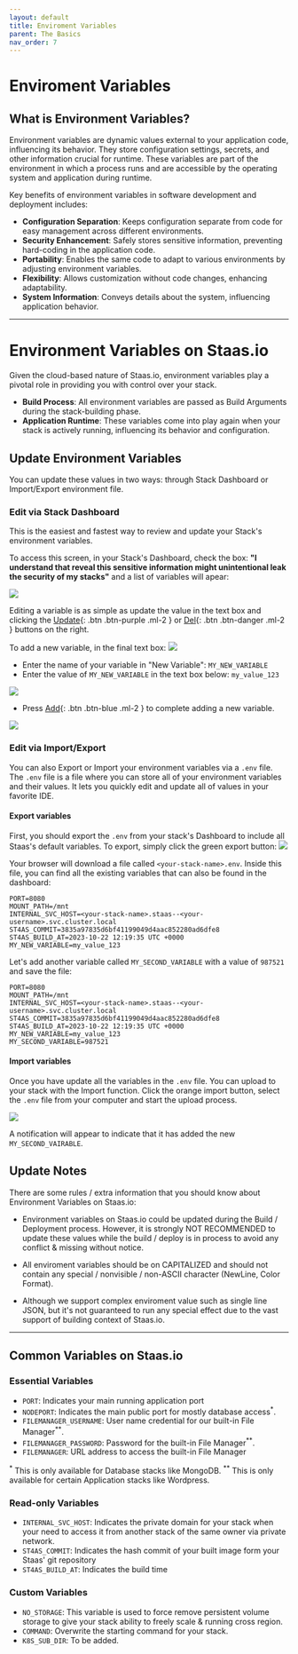 ```yaml
---
layout: default
title: Enviroment Variables
parent: The Basics
nav_order: 7
---
```


# Enviroment Variables

## What is Environment Variables?
Environment variables are dynamic values external to your application code, influencing its behavior.
They store configuration settings, secrets, and other information crucial for runtime.
These variables are part of the environment in which a process runs and are accessible by the operating system and application during runtime.

Key benefits of environment variables in software development and deployment includes:
- **Configuration Separation**: Keeps configuration separate from code for easy management across different environments.
- **Security Enhancement**: Safely stores sensitive information, preventing hard-coding in the application code.
- **Portability**: Enables the same code to adapt to various environments by adjusting environment variables.
- **Flexibility**: Allows customization without code changes, enhancing adaptability.
- **System Information**: Conveys details about the system, influencing application behavior.

---
# Environment Variables on Staas.io
Given the cloud-based nature of Staas.io, environment variables play a pivotal role in providing you with control over your stack.

- **Build Process**: All environment variables are passed as Build Arguments during the stack-building phase.
- **Application Runtime**: These variables come into play again when your stack is actively running, influencing its behavior and configuration.

## Update Environment Variables
You can update these values in two ways: through Stack Dashboard or Import/Export environment file.

### Edit via Stack Dashboard
This is the easiest and fastest way to review and update your Stack's environment variables.

To access this screen, in your Stack's Dashboard, check the box: **"I understand that reveal this sensitive information might unintentional leak the security of my stacks"** and a list of variables will apear:

![](../../assets/images/the-basics/environment-vars.jpg)

<!-- All set variables are shown in this list Most of configured environment variables is -->

Editing a variable is as simple as update the value in the text box and clicking the [Update](){: .btn .btn-purple .ml-2 } or [Del](){: .btn .btn-danger .ml-2 } buttons on the right.

To add a new variable, in the final text box:
![](../../assets/images/the-basics/new-variable-blank.png)
- Enter the name of your variable in "New Variable": `MY_NEW_VARIABLE`
- Enter the value of `MY_NEW_VARIABLE` in the text box below: `my_value_123`

![](../../assets/images/the-basics/new-variable-filled.png)
- Press [Add](){: .btn .btn-blue .ml-2 } to complete adding a new variable.

![](../../assets/images/the-basics/new-variable-finished.png)


### Edit via Import/Export

You can also Export or Import your environment variables via a `.env` file.
The `.env` file is a file where you can store all of your environment variables and their values.
It lets you quickly edit and update all of values in your favorite IDE.

#### **Export variables**
First, you should export the `.env` from your stack's Dashboard to include all Staas's default variables.
To export, simply click the green export button:
![](../../assets/images/the-basics/environment-var-export.jpg)

Your browser will download a file called `<your-stack-name>.env`.
Inside this file, you can find all the existing variables that can also be found in the dashboard:
```
PORT=8080
MOUNT_PATH=/mnt
INTERNAL_SVC_HOST=<your-stack-name>.staas--<your-username>.svc.cluster.local
ST4AS_COMMIT=3835a97835d6bf41199049d4aac852280ad6dfe8
ST4AS_BUILD_AT=2023-10-22 12:19:35 UTC +0000
MY_NEW_VARIABLE=my_value_123
```

Let's add another variable called `MY_SECOND_VARIABLE` with a value of `987521` and save the file:
```
PORT=8080
MOUNT_PATH=/mnt
INTERNAL_SVC_HOST=<your-stack-name>.staas--<your-username>.svc.cluster.local
ST4AS_COMMIT=3835a97835d6bf41199049d4aac852280ad6dfe8
ST4AS_BUILD_AT=2023-10-22 12:19:35 UTC +0000
MY_NEW_VARIABLE=my_value_123
MY_SECOND_VARIABLE=987521
```

#### **Import variables**
Once you have update all the variables in the `.env` file. You can upload to your stack with the Import function.
Click the orange import button, select the `.env` file from your computer and start the upload process.

![](../../assets/images/the-basics/environment-var-import.jpg)

A notification will appear to indicate that it has added the new `MY_SECOND_VAIRABLE`.

## Update Notes
There are some rules / extra information that you should know about Environment Variables on Staas.io:

- Environment variables on Staas.io could be updated during the Build / Deployment process. However, it is strongly NOT RECOMMENDED to update these values while the build / deploy is in process to avoid any conflict & missing without notice.

- All enviroment variables should be on CAPITALIZED and should not contain any special / nonvisible / non-ASCII character (NewLine, Color Format).

- Although we support complex enviroment value such as single line JSON, but it's not guaranteed to run any special effect due to the vast support of building context of Staas.io.


---
## Common Variables on Staas.io

### Essential Variables

- `PORT`: Indicates your main running application port
- `NODEPORT`: Indicates the main public port for mostly database access<sup>*</sup>.
- `FILEMANAGER_USERNAME`: User name credential for our built-in File Manager<sup>**</sup>.
- `FILEMANAGER_PASSWORD`: Password for the built-in File Manager<sup>**</sup>.
- `FILEMANAGER`: URL address to access the built-in File Manager

<sup>*</sup> This is only available for Database stacks like MongoDB.
<sup>**</sup> This is only available for certain Application stacks like Wordpress.

### Read-only Variables
- `INTERNAL_SVC_HOST`: Indicates the private domain for your stack when your need to access it from another stack of the same owner via private network.
- `ST4AS_COMMIT`: Indicates the hash commit of your built image form your Staas' git repository
- `ST4AS_BUILD_AT`: Indicates the build time

### Custom Variables
- `NO_STORAGE`: This variable is used to force remove persistent volume storage to give your stack ability to freely scale & running cross region.
- `COMMAND`: Overwrite the starting command for your stack.
- `K8S_SUB_DIR`: To be added.
